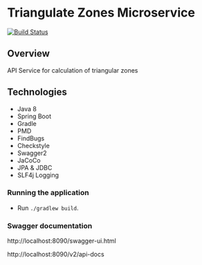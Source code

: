 # Triangulate Zones Microservice

[![Build Status](https://travis-ci.org/jolucama/triangulate-zones-microservice.svg?branch=master)](https://travis-ci.org/jolucama/triangulate-zones-microservice)

## Overview
API Service for calculation of triangular zones   

## Technologies

 - Java 8
 - Spring Boot
 - Gradle
 - PMD
 - FindBugs
 - Checkstyle
 - Swagger2
 - JaCoCo
 - JPA & JDBC
 - SLF4j Logging
 

### Running the application

* Run `./gradlew build`.

### Swagger documentation

http://localhost:8090/swagger-ui.html

http://localhost:8090/v2/api-docs

